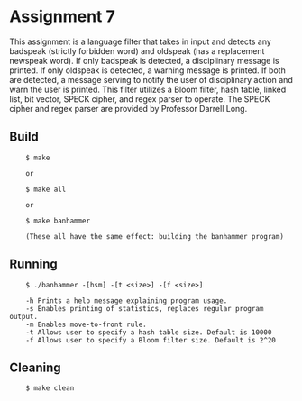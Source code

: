 # Assignment 7

This assignment is a language filter that takes in input and detects any badspeak
(strictly forbidden word) and oldspeak (has a replacement newspeak word). If only
badspeak is detected, a disciplinary message is printed. If only oldspeak is detected,
a warning message is printed. If both are detected, a message serving to notify the user
of disciplinary action and warn the user is printed. This filter utilizes a Bloom filter,
hash table, linked list, bit vector, SPECK cipher, and regex parser to operate. The
SPECK cipher and regex parser are provided by Professor Darrell Long.

## Build

        $ make
        
        or

        $ make all

        or

        $ make banhammer

        (These all have the same effect: building the banhammer program)

## Running

        $ ./banhammer -[hsm] -[t <size>] -[f <size>]

        -h Prints a help message explaining program usage.
        -s Enables printing of statistics, replaces regular program output.
        -m Enables move-to-front rule.
        -t Allows user to specify a hash table size. Default is 10000
        -f Allows user to specify a Bloom filter size. Default is 2^20

## Cleaning

        $ make clean
